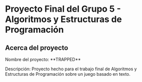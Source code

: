 # Proyecto Final del Grupo 5 - Algoritmos y Estructuras de Programación 
## Acerca del proyecto
<p>Nombre del proyecto: **TRAPPED** </p>
<p>Descripción: Proyecto hecho para el trabajo final de Algoritmos y Estructuras de Programación sobre un juego basado en texto.</p>
